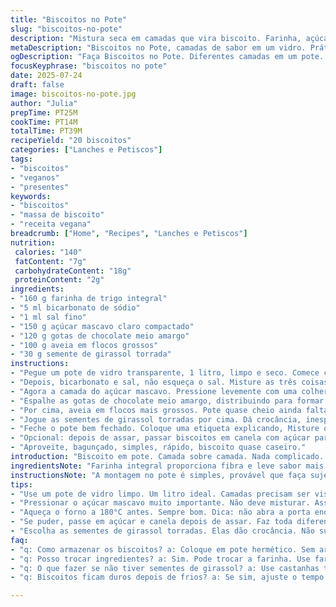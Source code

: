 ```yaml
---
title: "Biscoitos no Pote"
slug: "biscoitos-no-pote"
description: "Mistura seca em camadas que vira biscoito. Farinha, açúcar mascavo, chocolate e aveia. Camadas no pote de vidro. Sem ovo, sem leite, sem nozes. Troca na farinha e chocolate. Meio pão de forma e aveia em floco normal. Passos bagunçados, tempo ligeiro mudou. Rápido, doce, prático. Presente com etiqueta explicativa. Fácil para crianças e quem não manja muito. Coisa simples, gostinho caseiro."
metaDescription: "Biscoitos no Pote, camadas de sabor em um vidro. Prático, gostoso, perfeito para presentear, sabor caseiro e rápido de fazer."
ogDescription: "Faça Biscoitos no Pote. Diferentes camadas em um pote. Rápido, delicioso, fácil de montar. Ideal para um presente cheio de sabor."
focusKeyphrase: "biscoitos no pote"
date: 2025-07-24
draft: false
image: biscoitos-no-pote.jpg
author: "Julia"
prepTime: PT25M
cookTime: PT14M
totalTime: PT39M
recipeYield: "20 biscoitos"
categories: ["Lanches e Petiscos"]
tags:
- "biscoitos"
- "veganos"
- "presentes"
keywords:
- "biscoitos"
- "massa de biscoito"
- "receita vegana"
breadcrumb: ["Home", "Recipes", "Lanches e Petiscos"]
nutrition: 
 calories: "140"
 fatContent: "7g"
 carbohydrateContent: "18g"
 proteinContent: "2g"
ingredients:
- "160 g farinha de trigo integral"
- "5 ml bicarbonato de sódio"
- "1 ml sal fino"
- "150 g açúcar mascavo claro compactado"
- "120 g gotas de chocolate meio amargo"
- "100 g aveia em flocos grossos"
- "30 g semente de girassol torrada"
instructions:
- "Pegue um pote de vidro transparente, 1 litro, limpo e seco. Comece com a farinha integral, jogue direto no fundo, espalhe bem."
- "Depois, bicarbonato e sal, não esqueça o sal. Misture as três coisas secas só no pote, sem raspar as laterais."
- "Agora a camada do açúcar mascavo. Pressione levemente com uma colher pra ficar compactado, mas não apalpado."
- "Espalhe as gotas de chocolate meio amargo, distribuindo para formar uma camada visível."
- "Por cima, aveia em flocos mais grossos. Pote quase cheio ainda falta o toque final."
- "Jogue as sementes de girassol torradas por cima. Dá crocância, inesperado e legal."
- "Feche o pote bem fechado. Coloque uma etiqueta explicando, Misture o conteúdo em uma tigela, adicione 60 ml óleo vegetal e 60 ml água, mexa até formar massa, modele bolinhas, asse em forno 180°C por 14 minutos"
- "Opcional: depois de assar, passar biscoitos em canela com açúcar para dar tempero brasileiro."
- "Aproveite, bagunçado, simples, rápido, biscoito quase caseiro."
introduction: "Biscoito em pote. Camada sobre camada. Nada complicado. Você separa, empilha, presenteia. Coisa prática para quem gosta de cozinhar rápido tentando parecer gourmet. Troca a farinha normal por integral, mais saudável. Chocolate preferido meio amargo, mais forte, menos doce. Aveia trocada para flocos grossos, mais textura. Semente de girassol entra para um twist crocante e inesperado, muda padrão. Pote é de 1 litro, não de meio, fica mais volumoso, visual legal. Receita restrita, sem ovo e lácteos, classifica bem para veganos e intolerantes. O tempo de forno leve redução, 14 minutos, deixa biscoito macio por dentro."
ingredientsNote: "Farinha integral proporciona fibra e leve sabor mais rústico, troca direta da tradicional, deixa mais saudável e textura diferente. Bicarbonato e sal, básicos para reação e sabor. Açúcar mascavo, claro, dá leve humidade e aroma diferente do comum. Chocolate meio amargo, mais firme, menos doce, afinal, quem curte adição de sabor amargo. Aveia em flocos grossos ao invés da rápida confere textura, sensação ao morder. Sementes de girassol torradas oferecem crunch e nutrição, fonte de gordura boa. Ingredientes montados em camadas no pote, visual arrumado, relembra presente manual. O pote é selo da receita, 1 litro, mais volume que padrão, é pra impressionar no visual. Ingredientes combinados para ser confiável, prático e atrativo, sem complicação e tudo fácil de armazenar."
instructionsNote: "A montagem no pote é simples, provável que faça sujeira mínima, e resulta numa divisão visual legal das camadas. Ajuda para o presente ficar bonito e organizado. Pressionar o açúcar mascavo é importante para não misturar tudo automaticamente e manter as camadas definidas. Usar colher sem misturar demais para não fazer interação entre ingredientes e manter o efeito visual intacto. Fechar o pote bem garante frescor e conservação. A etiqueta explicativa deve detalhar o passo da mistura que exige líquidos, porque o remetente não envia material úmido. Forno 180 graus, tempo ligeiramente reduzido, deve ficar crocante, mas macio por dentro, dica importante para não queimar. Final opcional com canela e açúcar é brasileiríssima, com toque mais doce e perfume característico. O preparo final pode ser uma atividade divertida para crianças e adultos, mistura rápida e asse, tudo simples. A receita foca na simplicidade, prática e apresentação, nada elaborado, só sabor razoável e atrativo visual."
tips:
- "Use um pote de vidro limpo. Um litro ideal. Camadas precisam ser visíveis. Comece com a farinha, bem compactada. Sem misturar tudo. Cada ingrediente separado."
- "Pressionar o açúcar mascavo muito importante. Não deve misturar. Assim, fica tudo com graça. Cada camada, um sabor diferente. Folguinha na hora de misturar. Depois é mais gostoso."
- "Aqueça o forno a 180°C antes. Sempre bom. Dica: não abra a porta enquanto assa. Mantenha o calor. Assim, asse uniformemente. Biscoitos ficam macios por dentro e crocantes por fora."
- "Se puder, passe em açúcar e canela depois de assar. Faz toda diferença. Um toque brasileiro. É sabor e aroma que encanta. Pequeno detalhe, grande impacto."
- "Escolha as sementes de girassol torradas. Elas dão crocância. Não substitui por nada. Esse twist muda tudo. Biscoito não é só doce. Tem que ter textura também."
faq:
- "q: Como armazenar os biscoitos? a: Coloque em pote hermético. Sem ar, ficam frescos. Não use plástico direto. Dura mais em vidro."
- "q: Posso trocar ingredientes? a: Sim. Pode trocar a farinha. Use farinha de aveia. Também chocolate. Troca por chocolate ao leite."
- "q: O que fazer se não tiver sementes de girassol? a: Use castanhas trituradas. Ou quinoa. Fica diferente, mas bom. Mistura sabores."
- "q: Biscoitos ficam duros depois de frios? a: Se sim, ajuste o tempo do forno. Reduzir um pouco. Assar rápido, mantém maciez. É bom monitorar sempre."

---
```

